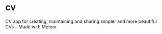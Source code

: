 cv
==

CV app for creating, maintaining and sharing simpler and more beautiful CVs – Made with Meteor
